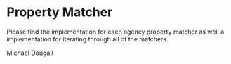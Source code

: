 # Property Matcher

Please find the implementation for each agency property matcher as well a implementation for iterating through all of the matchers.

Michael Dougall
